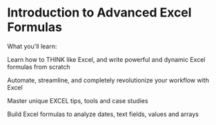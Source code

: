 # Introduction to Advanced Excel Formulas


What you'll learn:

Learn how to THINK like Excel, and write powerful and dynamic Excel formulas from scratch


Automate, streamline, and completely revolutionize your workflow with Excel


Master unique EXCEL tips, tools and case studies


Build Excel formulas to analyze dates, text fields, values and arrays
